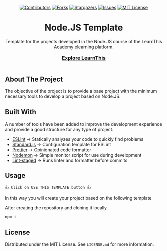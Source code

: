 <!--
*** I'm using markdown "reference style" links for readability.
*** Reference links are enclosed in brackets [ ] instead of parentheses ( ).
*** See the bottom of this document for the declaration of the reference variables
*** for contributors-url, forks-url, etc. This is an optional, concise syntax you may use.
*** https://www.markdownguide.org/basic-syntax/#reference-style-links
-->
<div align="center">
  
  <a href="">[![Contributors][contributors-shield]][contributors-url]</a>
  <a href="">[![Forks][forks-shield]][forks-url]</a>
  <a href="">[![Stargazers][stars-shield]][stars-url]</a>
  <a href="">[![Issues][issues-shield]][issues-url]</a>
  <a href="">[![MIT License][license-shield]][license-url]</a>
</div>

<div align="center">
  <h1>Node.JS Template</h1>
  <p>
    Template for the projects developed in the Node.JS course of the LearnThis Academy elearning platform.
    <br />
    <br />
    <a style='font-size:16px' href="https://agustindominguez.ar" target='_blank'><strong>Explore LearnThis</strong></a>
    <br />
    <br />
  </p>

</div>

<!-- BUILT WITH -->

## About The Project

The objective of the project is to provide a base project with the minimum necessary tools to develop a project based on Node.JS.

<!-- BUILT WITH -->

## Built With

A number of tools have been added to improve the development experience and provide a good structure for any type of project.

-   [ESLint](https://eslint.org/) -> Statically analyzes your code to quickly find problems
-   [Standard.js](https://standardjs.com/) -> Configuration template for ESLint
-   [Prettier](https://prettier.io/) -> Opinionated code formatter
-   [Nodemon](https://www.npmjs.com/package/nodemon) -> Simple monitor script for use during development
-   [Lint-staged](https://www.npmjs.com/package/lint-staged) -> Runs linter and formatter before commits

<!-- USAGE -->

## Usage

```
👍 Click on USE THIS TEMPLATE button 👍
```

In this way you will create your project based on the following template

After creating the repository and cloning it locally

```
npm i
```

<!-- LICENSE -->

## License

Distributed under the MIT License. See `LICENSE.md` for more information.

<!-- MARKDOWN LINKS & IMAGES -->
<!-- https://www.markdownguide.org/basic-syntax/#reference-style-links -->

[contributors-shield]: https://img.shields.io/github/contributors/learnthisacademy/nodejs-template.svg?style=for-the-badge&color=92DCE5
[contributors-url]: https://github.com/learnthisacademy/nodejs-template/graphs/contributors
[forks-shield]: https://img.shields.io/github/forks/learnthisacademy/nodejs-template.svg?style=for-the-badge
[forks-url]: https://github.com/learnthisacademy/nodejs-template/network/members
[stars-shield]: https://img.shields.io/github/stars/learnthisacademy/nodejs-template.svg?style=for-the-badge
[stars-url]: https://github.com/learnthisacademy/nodejs-template/stargazers
[issues-shield]: https://img.shields.io/github/issues/learnthisacademy/nodejs-template.svg?style=for-the-badge
[issues-url]: https://github.com/learnthisacademy/nodejs-template/issues
[license-shield]: https://img.shields.io/github/license/learnthisacademy/nodejs-template.svg?style=for-the-badge
[license-url]: https://github.com/learnthisacademy/nodejs-template/blob/main/LICENSE
[learnthis-url]: http://learnthisacademy.com/
[product-screenshot]: images/screenshot.png
